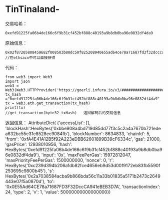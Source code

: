 # TinTinaland-

交易哈希：

```
0xefd91225fa06b4de166c6f9b31cf452bf888c40193a9b8db0ba96e0832df4da9
```

原始信息：

```
0x02f87205808459682f008503b80dc50f825208940e55ad64ce78a71687fd3f32dccca941ebeb3d7a87b1a2bc2ec5000080c001a0c239d394b206a1db82fce4656eb9d53d00f9172eb831b5590f253695c9800b45a02a7038584acba9b866bda56c11a33b01835a5171b2473c2649443e07f5a0870d
//在ethsacn中可以直接获得
```

代码：
```
from web3 import Web3
import json
web3 = Web3(Web3.HTTPProvider('https://goerli.infura.io/v3/###########################'))
tx_hash ="0xefd91225fa06b4de166c6f9b31cf452bf888c40193a9b8db0ba96e0832df4da9"
tx = web3.eth.get_transaction(tx_hash)
print(tx)
//get_transaction(byte32 txHash)   返回解码后的交易信息
```

返回信息：
AttributeDict(
{'accessList': [],
'blockHash':HexBytes('0xbbe908a4bd719d85dd77f3c5c2a4a7670b721edea632bc55e31e8528ec9084fb'), 
'blockNumber': 8634833, 
'chainId': 5, 
'from': '0xfA4E41A12B5f92A223eDBB62601899B39cF6334c', 
'gas': 21000, 
'gasPrice': 12938010956, 'hash': HexBytes('0xefd91225fa06b4de166c6f9b31cf452bf888c40193a9b8db0ba96e0832df4da9'), 'input': '0x', 
'maxFeePerGas': 15972812047,
'maxPriorityFeePerGas': 1500000000, 'nonce': 0, 
'r': HexBytes('0xc239d394b206a1db82fce4656eb9d53d00f9172eb831b5590f253695c9800b45'),
's': HexBytes('0x2a7038584acba9b866bda56c11a33b01835a5171b2473c2649443e07f5a0870d'), 
'to': '0x0E55Ad64CE78a71687FD3F32DccCA941eBEB3D7A',
'transactionIndex': 24,
'type': 2, 
'v': 1, 
'value': 50000000000000000})

```

